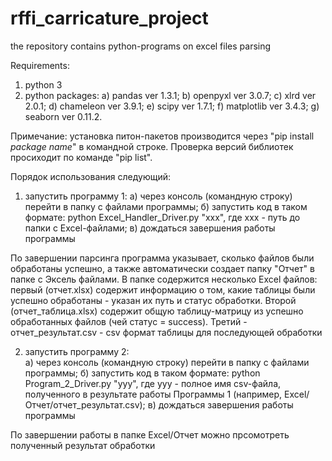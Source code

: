 # rffi_carricature_project

the repository contains python-programs on excel files parsing

Requirements: 
1) python 3
2) python packages:
	a) pandas ver 1.3.1;
	b) openpyxl ver 3.0.7;
	c) xlrd ver 2.0.1;
	d) chameleon ver 3.9.1;
	e) scipy ver 1.7.1;
	f) matplotlib ver 3.4.3;
	g) seaborn ver 0.11.2.
	
Примечание: установка питон-пакетов производится через "pip install *package name*" в командной строке. Проверка версий библиотек просиходит по команде "pip list".

Порядок использования следующий:
1) запустить программу 1:
	а) через консоль (командную строку) перейти в папку с файлами программы;
	б) запустить код в таком формате: python Excel_Handler_Driver.py "xxx", где xxx - путь до папки с Excel-файлами;
	в) дождаться завершения работы программы
	
По завершении парсинга программа указывает, сколько файлов были обработаны успешно, а также автоматически создает папку "Отчет" в папке с Эксель файлами. В папке содержится несколько Excel файлов: первый (отчет.xlsx) содержит информацию о том, какие таблицы были успешно обработаны - указан их путь и статус обработки. Второй (отчет_таблица.xlsx) содержит общую таблицу-матрицу из успешно обработанных файлов (чей статус = success). Третий  - отчет_результат.csv - csv формат таблицы для последующей обработки
	
2) запустить программу 2:	
	а) через консоль (командную строку) перейти в папку с файлами программы;
	б) запустить код в таком формате: python Program_2_Driver.py "yyy", где yyy - полное имя csv-файла, полученного в результате работы Программы 1 (например, Excel/Отчет/отчет_результат.csv);
	в) дождаться завершения работы программы
	
По завершении работы в папке Excel/Отчет можно прсомотреть полученный результат обработки
	



